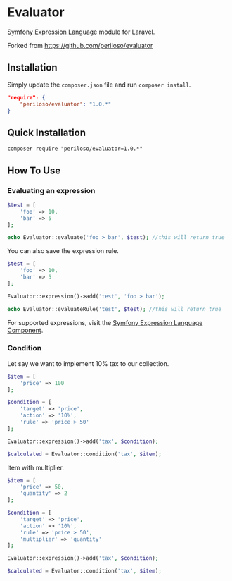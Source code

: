Evaluator
==============

[Symfony Expression Language](http://symfony.com/doc/current/components/expression_language/index.html) module for Laravel.

Forked from https://github.com/periloso/evaluator

## Installation

Simply update the ```composer.json``` file and run ```composer install```.

```json
"require": {
	"periloso/evaluator": "1.0.*"
}
```

## Quick Installation

```composer require "periloso/evaluator=1.0.*"```


## How To Use

### Evaluating an expression

```php
$test = [
    'foo' => 10,
    'bar' => 5
];

echo Evaluator::evaluate('foo > bar', $test); //this will return true
```

You can also save the expression rule.

```php
$test = [
    'foo' => 10,
    'bar' => 5
];

Evaluator::expression()->add('test', 'foo > bar');

echo Evaluator::evaluateRule('test', $test); //this will return true
```

For supported expressions, visit the [Symfony Expression Language Component](http://symfony.com/doc/current/components/expression_language/index.html).

### Condition

Let say we want to implement 10% tax to our collection.

```php
$item = [
    'price' => 100
];

$condition = [
    'target' => 'price',
    'action' => '10%',
    'rule' => 'price > 50'
];

Evaluator::expression()->add('tax', $condition);

$calculated = Evaluator::condition('tax', $item);
```

Item with multiplier.

```php
$item = [
	'price' => 50,
	'quantity' => 2
];

$condition = [
    'target' => 'price',
    'action' => '10%',
    'rule' => 'price > 50',
    'multiplier' => 'quantity'
];

Evaluator::expression()->add('tax', $condition);

$calculated = Evaluator::condition('tax', $item);
```
